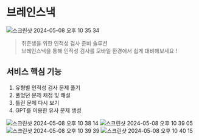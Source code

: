 # 브레인스낵

![스크린샷 2024-05-08 오후 10 35 34](https://github.com/99JIWONDEV/Next-study-portfolio/assets/128890692/429ece77-61ea-4444-8f91-6ab5a83765e5)
> 취준생을 위한 인적성 검사 준비 솔루션 <br>브레인스낵을 통해 인적성 검사를 모바일 환경에서 쉽게 대비해보세요 !

## 서비스 핵심 기능
1. 유형별 인적성 검사 문제 풀기
2. 풀었던 문제 채점 및 해설
3. 틀린 문제 다시 보기
4. GPT를 이용한 유사 문제 생성

![스크린샷 2024-05-08 오후 10 38 14](https://github.com/99JIWONDEV/Next-study-portfolio/assets/128890692/fd9be780-c70f-4f95-8f8a-3b3612455968)
![스크린샷 2024-05-08 오후 10 39 05](https://github.com/99JIWONDEV/Next-study-portfolio/assets/128890692/8f703cac-4c76-4659-9d75-cce05075434e)
![스크린샷 2024-05-08 오후 10 39 39](https://github.com/99JIWONDEV/Next-study-portfolio/assets/128890692/66671ea5-0e9b-4792-b49f-2c2c331dc375)
![스크린샷 2024-05-08 오후 10 40 15](https://github.com/99JIWONDEV/Next-study-portfolio/assets/128890692/abac864d-3aa2-4727-98c7-b23c0b69ba1f)

